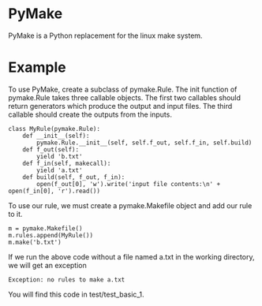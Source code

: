 
# PyMake

PyMake is a Python replacement for the linux make system.

# Example

To use PyMake, create a subclass of pymake.Rule.
The init function of pymake.Rule takes three callable objects.
The first two callables should return generators which produce the output and input files.
The third callable should create the outputs from the inputs.

    class MyRule(pymake.Rule):
        def __init__(self):
            pymake.Rule.__init__(self, self.f_out, self.f_in, self.build)
        def f_out(self):
            yield 'b.txt'
        def f_in(self, makecall):
            yield 'a.txt'
        def build(self, f_out, f_in):
            open(f_out[0], 'w').write('input file contents:\n' + open(f_in[0], 'r').read())

To use our rule, we must create a pymake.Makefile object and add our rule to it.

    m = pymake.Makefile()
    m.rules.append(MyRule())
    m.make('b.txt')

If we run the above code without a file named a.txt in the working directory, we will get an exception

    Exception: no rules to make a.txt

You will find this code in test/test_basic_1.

